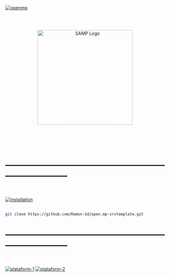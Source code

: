 [![openmp](https://img.shields.io/badge/TEMPLATE-OPEN.MP-5C2D91.svg?style=for-the-badge)](https://github.com/Ramon-Sd/samp-launcher-base)

<br><br>
<p align="center">
  <a href="https://www.sa-mp.com/">
    <img src="https://assets.open.mp/assets/images/assets/logo-dark-trans.png" width="300" alt="SAMP Logo">
  </a>
  <br>
  <a style="font-family: Arial; font-size: 20px; font-weight: bold; color: white" href=https://www.open.mp>O P E N . M P </a>
</p>

<br><br>

# ―――――――――――――――――――――――――
<br>

[![installation](https://img.shields.io/badge/INSTALLATION-GIT-ffe600?style=for-the-badge&logo=none&logoColor=white)](https://github.com/Ramon-Sd/open.mp-srvtemplate)
<br><br>

```bash
git clone https://github.com/Ramon-Sd/open.mp-srvtemplate.git
```

# ―――――――――――――――――――――――――
<br>

[![plataform-1](https://img.shields.io/badge/PLATAFORM-WINDOWS-0000FF?style=for-the-badge&logo=none&logoColor=white)](https://github.com/Ramon-Sd/open.mp-srvtemplate)
[![plataform-2](https://img.shields.io/badge/PLATAFORM-LINUX-ffffff?style=for-the-badge&logo=none&logoColor=white)](https://github.com/Ramon-Sd/open.mp-srvtemplate)
<br><br>
